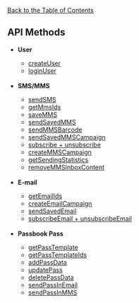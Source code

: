 <a href="/1.3/README.md">Back to the Table of Contents</a>
<h2>API Methods</h2>
<ul>
<li><b>User</b></li>
<ul>
<li><a href="createUser.md">createUser</a></li>
<li><a href="loginUser.md">loginUser</a></li>
</ul><br/>
<li><b>SMS/MMS</b></li>
<ul>
<li><a href="sendSMS.md">sendSMS</a></li>
<li><a href="getMmsIds.md">getMmsIds</a></li>
<li><a href="saveMMS.md">saveMMS</a></li>
<li><a href="sendSavedMMS.md">sendSavedMMS</a></li>
<li><a href="sendMMSBarcode.md">sendMMSBarcode</a></li>
<li><a href="sendSavedMMSCampaign.md">sendSavedMMSCampaign</a></li>
<li><a href="subscribe+unsubscribe.md">subscribe + unsubscribe</a></li>
<li><a href="createMMSCampaign.md">createMMSCampaign</a></li>
<li><a href="getSendingStatistics.md">getSendingStatistics</a></li>
<li><a href="removeMMSInboxContent.md">removeMMSInboxContent</a></li>
</ul><br/>
<li><b>E-mail</b></li>
<ul>
<li><a href="getEmailIds.md">getEmailIds</a></li>
<li><a href="createEmailCampaign.md">createEmailCampaign</a></li>
<li><a href="sendSavedEmail.md">sendSavedEmail</a></li>
<li><a href="subscribeEmail+unsubscribeEmail.md">subscribeEmail + unsubscribeEmail</a></li>
</ul><br/>
<li><b>Passbook Pass</b></li>
<ul>
<li><a href="getPassTemplate.md">getPassTemplate</a></li>
<li><a href="getPassTemplateIds.md">getPassTemplateIds</a></li>
<li><a href="addPassData.md">addPassData</a></li>
<li><a href="updatePass.md">updatePass</a></li>
<li><a href="deletePassData.md">deletePassData</a></li>
<li><a href="sendPassInEmail.md">sendPassInEmail</a></li>
<li><a href="sendPassInMMS.md">sendPassInMMS</a></li>
</ul><br/>
</ul>
